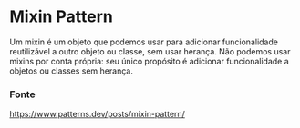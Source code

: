 # Mixin Pattern

Um mixin é um objeto que podemos usar para adicionar funcionalidade reutilizável a outro objeto ou classe, sem usar herança. Não podemos usar mixins por conta própria: seu único propósito é adicionar funcionalidade a objetos ou classes sem herança.

### Fonte
https://www.patterns.dev/posts/mixin-pattern/